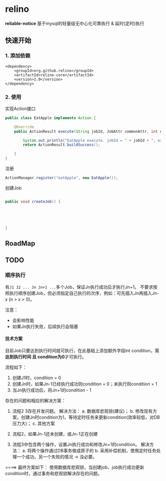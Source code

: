 # relino

**reliable-notice** 基于mysql的轻量级无中心化可靠执行 & 延时(定时)执行

## 快速开始
### 1. 添加依赖
```
<dependency>
    <groupId>org.github.relino</groupId>
    <artifactId>relino-core</artifactId>
    <version>1.0</version>
</dependency>
```
### 2. 使用

实现Action接口
```java
public class EatApple implements Action {

    @Override
    public ActionResult execute(String jobId, JobAttr commonAttr, int executeCount) {

        System.out.println("EatApple execute. jobId = " + jobId + ", executeCount = " + executeCount);
        return ActionResult.buildSuccess();

    }
}
```

注册
```java
ActionManager.register("eatApple", new EatApple());
```

创建Job
```java

public void createJob() {

    



}
```

## RoadMap

## TODO
### 顺序执行
有`J1 J2 ... Jn Jn+1 ...`多个Job，保证Jn执行成功后才执行Jn+1。
不要求按照执行顺序创建Job，但必须指定自己执行的次序，例如：可先插入Jn再插入Jn-x (n > x > 0)。

注意：
* 会影响性能
* 如果Jn执行失败，后续执行会阻塞

#### 技术方案
目前Job只要达到执行时间就可执行，在此基础上添加额外字段int condition，需**达到执行时间 且 condition为0**才可执行。

流程如下：
1. 创建J1时，condition = 0
2. 创建Jn时，如果Jn-1已经执行成功则condition = 0；未执行则condition = 1
3. 当Jn执行成功后，将Jn+1的condition - 1

存在的问题和相应的解决方案：
1. 流程2 3存在并发问题。
解决方法： 
a. 数据库悲观锁(建议)；
b. 修改现有方案，创建Jn时condition为1，等待定时任务来更新condition(效率较低，对DB压力大)；
c. 其他方案

2. 流程2，如果Jn-1还未创建，或Jn-1正在创建

3. 流程3中包含两个操作，设置Jn执行成功和修改Jn+1的condition。
解决方法：
a. 将两个操作通过DB事务做成原子的
b. 采用补偿机制，使用定时任务处理一个成功，另一个失败的情况 -> 没必要。

====> 最终方案如下：
使用数据库悲观锁，当创建job、job执行成功更新condition时，通过事务和悲观锁解决存在的问题。

